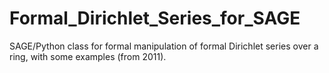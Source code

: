 # Formal_Dirichlet_Series_for_SAGE
SAGE/Python class for formal manipulation of formal Dirichlet series over a ring, with some examples (from 2011).
